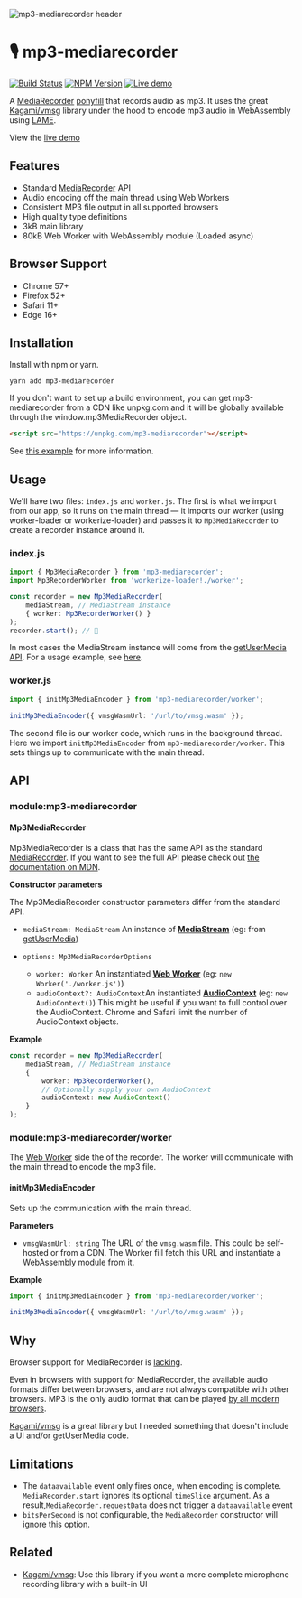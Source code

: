 ![mp3-mediarecorder header](https://user-images.githubusercontent.com/8850410/72912434-eb674580-3d3b-11ea-8ffc-aa754b8af9d8.png)

# 🎙 mp3-mediarecorder

[![Build Status](https://travis-ci.com/eliasmeire/mp3-mediarecorder.svg?branch=master)](https://travis-ci.com/eliasmeire/mp3-mediarecorder) [![NPM Version](https://badge.fury.io/js/mp3-mediarecorder.svg?style=flat)](https://npmjs.org/package/mp3-mediarecorder) [![Live demo](https://img.shields.io/badge/live%20demo-available-blue.svg)](https://eliasmei.re/mp3-mediarecorder)

A [MediaRecorder](https://developer.mozilla.org/en-US/docs/Web/API/MediaRecorder) [ponyfill](https://ponyfill.com) that records audio as mp3. It uses the great [Kagami/vmsg](https://github.com/Kagami/vmsg) library under the hood to encode mp3 audio in WebAssembly using [LAME](http://lame.sourceforge.net/).

View the [live demo](https://eliasmei.re/mp3-mediarecorder)

## Features

-   Standard [MediaRecorder](https://developer.mozilla.org/en-US/docs/Web/API/MediaRecorder) API
-   Audio encoding off the main thread using Web Workers
-   Consistent MP3 file output in all supported browsers
-   High quality type definitions
-   3kB main library
-   80kB Web Worker with WebAssembly module (Loaded async)

## Browser Support

-   Chrome 57+
-   Firefox 52+
-   Safari 11+
-   Edge 16+

## Installation

Install with npm or yarn.

```shell
yarn add mp3-mediarecorder
```

If you don't want to set up a build environment, you can get mp3-mediarecorder from a CDN like unpkg.com and it will be globally available through the window.mp3MediaRecorder object.

```html
<script src="https://unpkg.com/mp3-mediarecorder"></script>
```

See [this example](examples/basic) for more information.

## Usage

We'll have two files: `index.js` and `worker.js`. The first is what we import from our app, so it runs on the main thread — it imports our worker (using worker-loader or workerize-loader) and passes it to `Mp3MediaRecorder` to create a recorder instance around it.

### index.js

```ts
import { Mp3MediaRecorder } from 'mp3-mediarecorder';
import Mp3RecorderWorker from 'workerize-loader!./worker';

const recorder = new Mp3MediaRecorder(
    mediaStream, // MediaStream instance
    { worker: Mp3RecorderWorker() }
);
recorder.start(); // 🎉
```

In most cases the MediaStream instance will come from the [getUserMedia API](https://developer.mozilla.org/en-US/docs/Web/API/MediaDevices/getUserMedia). For a usage example, see [here](https://github.com/eliasmeire/mp3-mediarecorder/blob/next/examples/react/src/App.js#L18-L19).

### worker.js

```ts
import { initMp3MediaEncoder } from 'mp3-mediarecorder/worker';

initMp3MediaEncoder({ vmsgWasmUrl: '/url/to/vmsg.wasm' });
```

The second file is our worker code, which runs in the background thread. Here we import `initMp3MediaEncoder` from `mp3-mediarecorder/worker`. This sets things up to communicate with the main thread.

## API

### module:mp3-mediarecorder

#### Mp3MediaRecorder

Mp3MediaRecorder is a class that has the same API as the standard [MediaRecorder](https://developer.mozilla.org/en-US/docs/Web/API/MediaRecorder). If you want to see the full API please check out [the documentation on MDN](https://developer.mozilla.org/en-US/docs/Web/API/MediaRecorder).

**Constructor parameters**

The Mp3MediaRecorder constructor parameters differ from the standard API.

-   `mediaStream: MediaStream` An instance of **[MediaStream](https://developer.mozilla.org/en-US/docs/Web/API/MediaStream)** (eg: from [getUserMedia](https://developer.mozilla.org/en-US/docs/Web/API/MediaDevices/getUserMedia))

-   `options: Mp3MediaRecorderOptions`
    -   `worker: Worker` An instantiated **[Web Worker](https://developer.mozilla.org/docs/Web/JavaScript)** (eg: `new Worker('./worker.js')`)
    -   `audioContext?: AudioContext`An instantiated **[AudioContext](https://developer.mozilla.org/docs/Web/JavaScript)** (eg: `new AudioContext()`)
        This might be useful if you want to full control over the AudioContext. Chrome and Safari limit the number of AudioContext objects.

**Example**

```ts
const recorder = new Mp3MediaRecorder(
    mediaStream, // MediaStream instance
    {
        worker: Mp3RecorderWorker(),
        // Optionally supply your own AudioContext
        audioContext: new AudioContext()
    }
);
```

### module:mp3-mediarecorder/worker

The [Web Worker](https://developer.mozilla.org/docs/Web/JavaScript) side the of the recorder. The worker will communicate with the main thread to encode the mp3 file.

#### initMp3MediaEncoder

Sets up the communication with the main thread.

**Parameters**

-   `vmsgWasmUrl: string` The URL of the `vmsg.wasm` file.
    This could be self-hosted or from a CDN. The Worker fill fetch this URL and instantiate a WebAssembly module from it.

**Example**

```ts
import { initMp3MediaEncoder } from 'mp3-mediarecorder/worker';

initMp3MediaEncoder({ vmsgWasmUrl: '/url/to/vmsg.wasm' });
```

## Why

Browser support for MediaRecorder is [lacking](https://caniuse.com/#feat=mediarecorder).

Even in browsers with support for MediaRecorder, the available audio formats differ between browsers, and are not always compatible with other browsers. MP3 is the only audio format that can be played [by all modern browsers](https://developer.mozilla.org/en-US/docs/Web/HTML/Supported_media_formats#Browser_compatibility).

[Kagami/vmsg](https://github.com/Kagami/vmsg) is a great library but I needed something that doesn't include a UI and/or getUserMedia code.

## Limitations

-   The `dataavailable` event only fires once, when encoding is complete. `MediaRecorder.start` ignores its optional `timeSlice` argument. As a result,`MediaRecorder.requestData` does not trigger a `dataavailable` event
-   `bitsPerSecond` is not configurable, the `MediaRecorder` constructor will ignore this option.

## Related

-   [Kagami/vmsg](https://github.com/Kagami/vmsg): Use this library if you want a more complete microphone recording library with a built-in UI
